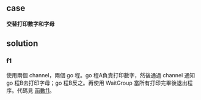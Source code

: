 ## case

**交替打印數字和字母**

## solution

### f1

使用兩個 channel，兩個 go 程。go 程A負責打印數字，然後通過 channel 通知 go 程B去打印字母；go 程B反之。再使用 WaitGroup 當所有打印完畢後退出程序。代碼見 [函數f1](main.go)。